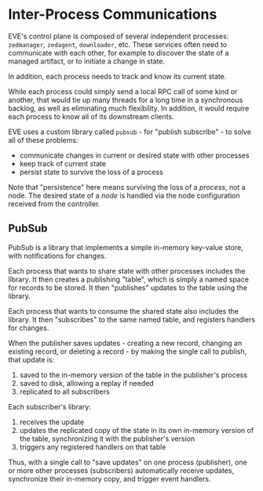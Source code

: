 # Inter-Process Communications

EVE's control plane is composed of several independent processes: `zedmanager`, `zedagent`, `downloader`, etc. These services often need to communicate with each other, for example to discover the state of a managed artifact, or to initiate a change in state.

In addition, each process needs to track and know its current state.

While each process could simply send a local RPC call of some kind or another, that would tie up many threads for a long time in a synchronous backlog, as well as eliminating much flexibility. In addition, it would require each process to know all of its downstream clients.

EVE uses a custom library called `pubsub` - for "publish subscribe" - to solve all of these problems:

* communicate changes in current or desired state with other processes
* keep track of current state
* persist state to survive the loss of a process

Note that "persistence" here means surviving the loss of a _process_, not a node. The desired state of a _node_ is handled via the node configuration received from the controller.

## PubSub

PubSub is a library that implements a simple in-memory key-value store, with notifications for changes.

Each process that wants to share state with other processes includes the library. It then creates a publishing "table", which is simply a named space for records to be stored. It then "publishes" updates to the table using the library.

Each process that wants to consume the shared state also includes the library. It then "subscribes" to the same named table, and registers handlers for changes.

When the publisher saves updates - creating a new record, changing an existing record, or deleting a record - by making the single call to publish, that update is:

1. saved to the in-memory version of the table in the publisher's process
1. saved to disk, allowing a replay if needed
1. replicated to all subscribers

Each subscriber's library:

1. receives the update
1. updates the replicated copy of the state in its own in-memory version of the table, synchronizing it with the publisher's version
1. triggers any registered handlers on that table

Thus, with a single call to "save updates" on one process (publisher), one or more other processes (subscribers) automatically receive updates, synchronize their in-memory copy, and trigger event handlers.
